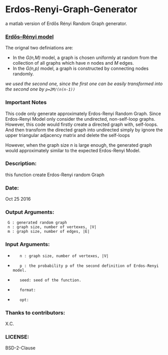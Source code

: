 # Erdos-Renyi-Graph-Generator
a matlab version of Erdős Rényi Random Graph generator.

### [Erdős–Rényi model](https://en.wikipedia.org/wiki/Erd%C5%91s%E2%80%93R%C3%A9nyi_model)

The orignal two definiations are:

* In the *G(n,M)* model, a graph is chosen uniformly at random from the collection of all graphs which have *n* nodes and *M* edges. 
* In the *G(n,p)* model, a graph is constructed by connecting nodes randomly.

*we used the second one, since the first one can be easily transformed into the second one by `p=2M/(n(n-1))`*  

### Important Notes
This code only generate approximately Erdos-Renyi Random Graph. 
Since Erdos-Renyi Model only consider the undirected, non-self-loop
graphs. However, this code would firstly create a directed graph with,
self-loops. And then transform the directed graph into undirected simply
by ignore the upper triangular adjacency matrix and delete the self-loops  
        
However, when the graph size *n* is large enough, the generated graph would
approximately similar to the expected Erdos-Renyi Model.


### Description:
this function create Erdos-Renyi random Graph

### Date: 
Oct 25 2016

### Output Arguments:
     G : generated random graph
     n : graph size, number of vertexes, |V|
     m : graph size, number of edges, |E|

### Input Arguments:
*        n : graph size, number of vertexes, |V|
*        p : the probability p of the second definition of Erdos-Renyi model.
*        seed: seed of the function. 
*        format:
*        opt:

### Thanks to contributors: 
X.C.


### LICENSE:
BSD-2-Clause


